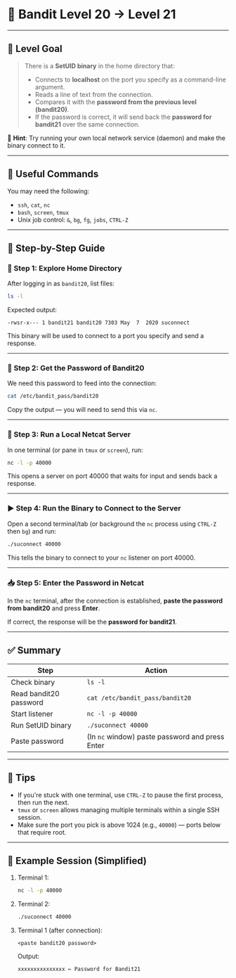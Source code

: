 # 🏴 Bandit Level 20 → Level 21

---

## 🎯 Level Goal

> There is a **SetUID binary** in the home directory that:
> - Connects to **localhost** on the port you specify as a command-line argument.
> - Reads a line of text from the connection.
> - Compares it with the **password from the previous level (bandit20)**.
> - If the password is correct, it will send back the **password for bandit21** over the same connection.

🧠 **Hint**: Try running your own local network service (daemon) and make the binary connect to it.

---

## 🔧 Useful Commands

You may need the following:

- `ssh`, `cat`, `nc`
- `bash`, `screen`, `tmux`
- Unix job control: `&`, `bg`, `fg`, `jobs`, `CTRL-Z`

---

## 🧭 Step-by-Step Guide

### 📁 Step 1: Explore Home Directory

After logging in as `bandit20`, list files:

```bash
ls -l
```

Expected output:
```text
-rwsr-x--- 1 bandit21 bandit20 7303 May  7  2020 suconnect
```

This binary will be used to connect to a port you specify and send a response.

---

### 📄 Step 2: Get the Password of Bandit20

We need this password to feed into the connection:

```bash
cat /etc/bandit_pass/bandit20
```

Copy the output — you will need to send this via `nc`.

---

### 🔌 Step 3: Run a Local Netcat Server

In one terminal (or pane in `tmux` or `screen`), run:

```bash
nc -l -p 40000
```

This opens a server on port 40000 that waits for input and sends back a response.

---

### ▶️ Step 4: Run the Binary to Connect to the Server

Open a second terminal/tab (or background the `nc` process using `CTRL-Z` then `bg`) and run:

```bash
./suconnect 40000
```

This tells the binary to connect to your `nc` listener on port 40000.

---

### 📥 Step 5: Enter the Password in Netcat

In the `nc` terminal, after the connection is established, **paste the password from bandit20** and press **Enter**.

If correct, the response will be the **password for bandit21**.

---

## ✅ Summary

| Step | Action |
|------|--------|
| Check binary | `ls -l` |
| Read bandit20 password | `cat /etc/bandit_pass/bandit20` |
| Start listener | `nc -l -p 40000` |
| Run SetUID binary | `./suconnect 40000` |
| Paste password | (In `nc` window) paste password and press Enter |

---

## 🧠 Tips

- If you're stuck with one terminal, use `CTRL-Z` to pause the first process, then run the next.
- `tmux` or `screen` allows managing multiple terminals within a single SSH session.
- Make sure the port you pick is above 1024 (e.g., `40000`) — ports below that require root.

---

## 📌 Example Session (Simplified)

1. Terminal 1:
   ```bash
   nc -l -p 40000
   ```
2. Terminal 2:
   ```bash
   ./suconnect 40000
   ```
3. Terminal 1 (after connection):
   ```
   <paste bandit20 password>
   ```
   Output:
   ```
   xxxxxxxxxxxxxxx ← Password for Bandit21
   ```
